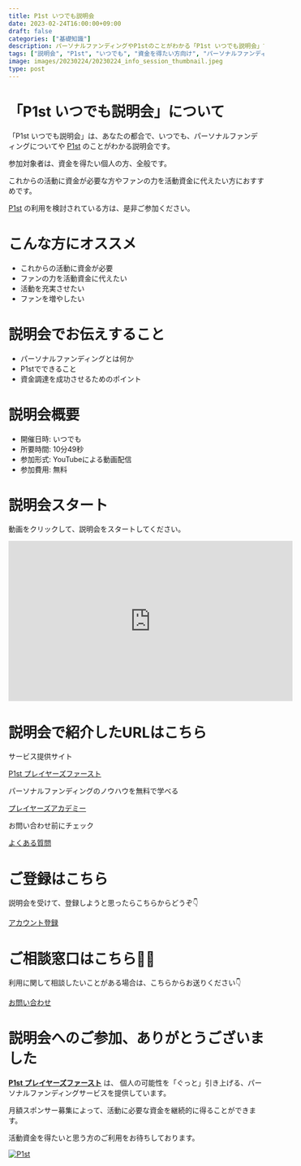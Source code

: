 ```yaml
---
title: P1st いつでも説明会
date: 2023-02-24T16:00:00+09:00
draft: false
categories: ["基礎知識"]
description: パーソナルファンディングやP1stのことがわかる「P1st いつでも説明会」です。あなたの都合に合わせていつでも参加できます。活動資金が必要な方は是非ご参加ください。
tags: ["説明会", "P1st", "いつでも", "資金を得たい方向け", "パーソナルファンディング", "クラウドファンディング"]
image: images/20230224/20230224_info_session_thumbnail.jpeg
type: post
---
```


# 「P1st いつでも説明会」について

「P1st いつでも説明会」は、あなたの都合で、いつでも、パーソナルファンディングについてや [P1st][p1st_site] のことがわかる説明会です。

参加対象者は、資金を得たい個人の方、全般です。

これからの活動に資金が必要な方やファンの力を活動資金に代えたい方におすすめです。

[P1st][p1st_site] の利用を検討されている方は、是非ご参加ください。

# こんな方にオススメ

- これからの活動に資金が必要
- ファンの力を活動資金に代えたい
- 活動を充実させたい
- ファンを増やしたい

# 説明会でお伝えすること

- パーソナルファンディングとは何か
- P1stでできること
- 資金調達を成功させるためのポイント

# 説明会概要

- 開催日時: いつでも
- 所要時間: 10分49秒
- 参加形式: YouTubeによる動画配信
- 参加費用: 無料

# 説明会スタート

動画をクリックして、説明会をスタートしてください。

<div class="video-wrapper">
<iframe width="560" height="315" src="https://www.youtube.com/embed/-k6k4qpSTrE" title="YouTube video player" frameborder="0" allow="accelerometer; autoplay; clipboard-write; encrypted-media; gyroscope; picture-in-picture; web-share" allowfullscreen></iframe>
</div>

# 説明会で紹介したURLはこちら

サービス提供サイト

<a href="https://p1st.app/">
  <div class="primary-button">
    P1st プレイヤーズファースト
  </div>
</a>

パーソナルファンディングのノウハウを無料で学べる

<a href="https://p1st.app/academy">
  <div class="primary-button">
    プレイヤーズアカデミー
  </div>
</a>

お問い合わせ前にチェック

<a href="https://p1st.app/faq">
  <div class="primary-button">
    よくある質問
  </div>
</a>

# ご登録はこちら

説明会を受けて、登録しようと思ったらこちらからどうぞ👇

<a href="https://p1st.app/sign_up">
  <div class="primary-button">
    アカウント登録
  </div>
</a>

# ご相談窓口はこちら💁‍♀️

利用に関して相談したいことがある場合は、こちらからお送りください👇

<a href="https://p1st.app/feedbacks/new">
  <div class="primary-button">
    お問い合わせ
  </div>
</a>

# 説明会へのご参加、ありがとうございました

**[P1st プレイヤーズファースト][p1st_site]** は、
個人の可能性を「ぐっと」引き上げる、パーソナルファンディングサービスを提供しています。

月額スポンサー募集によって、活動に必要な資金を継続的に得ることができます。

活動資金を得たいと思う方のご利用をお待ちしております。

[![P1st](images/logo.png)][p1st_site]


[p1st_site]: https://p1st.app
